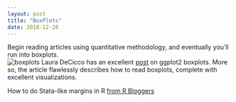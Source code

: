```yaml
---
layout: post
title: "BoxPlots"
date: 2018-12-28
---
```

Begin reading articles using quantitative methodology, and eventually you’ll run into boxplots.  
![boxplots](boxplots.png)
Laura DeCicco has an excellent [post](https://owi.usgs.gov/blog/boxplots/) on ggplot2 boxplots. More so, the article flawlessly describes how to read boxplots, complete with excellent visualizations.  




How to do Stata-like margins in R [from R Bloggers](https://www.r-bloggers.com/easy-peasy-stata-like-marginal-effects-with-r/)
